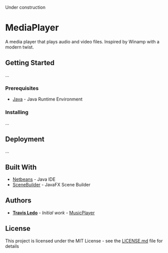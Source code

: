Under construction
# MediaPlayer

A media player that plays audio and video files. Inspired by Winamp with a modern twist.

## Getting Started

...

### Prerequisites

* [Java](https://www.java.com) - Java Runtime Environment


### Installing

...


## Deployment

...

## Built With

* [Netbeans](https://netbeans.org/) - Java IDE
* [SceneBuilder](https://gluonhq.com/products/scene-builder/) - JavaFX Scene Builder

## Authors

* **[Travis Ledo](https://travisledo.github.io)** - *Initial work* - [MusicPlayer](https://github.com/TravisLedo)


## License
This project is licensed under the MIT License - see the [LICENSE.md](LICENSE.md) file for details

